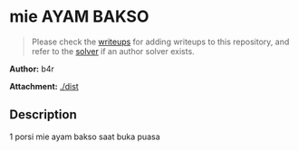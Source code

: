 # mie AYAM BAKSO

> Please check the [writeups](./writeups/) for adding writeups to this repository, and refer to the [solver](./solver/) if an author solver exists.

**Author:** b4r

**Attachment:** [./dist](./dist)


## Description
1 porsi mie ayam bakso saat buka puasa
